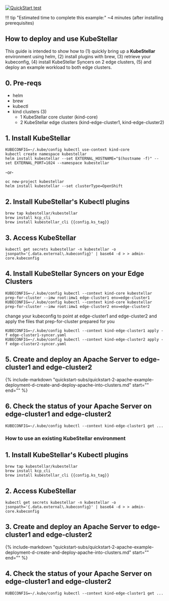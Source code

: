 
[![QuickStart test]({{config.repo_url}}/actions/workflows/docs-ecutable-qs.yml/badge.svg?branch={{config.ks_branch}})]({{config.repo_url}}/actions/workflows/docs-ecutable-qs.yml)&nbsp;&nbsp;&nbsp;


!!! tip "Estimated time to complete this example:" 
    ~4 minutes (after installing prerequisites)

## How to deploy and use KubeStellar

This guide is intended to show how to (1) quickly bring up a **KubeStellar** environment using helm, (2) install plugins with brew, (3) retrieve your kubeconfig, (4) install KubeStellar Syncers on 2 edge clusters, (5) and deploy an example workload to both edge clusters.

## 0. Pre-reqs

- helm
- brew
- kubectl
- kind clusters (3) 
   - 1 KubeStellar core cluster (kind-core)
   - 2 KubeStellar edge clusters (kind-edge-cluster1, kind-edge-cluster2)
   
## 1. Install KubeStellar

```
KUBECONFIG=~/.kube/config kubectl use-context kind-core
kubectl create namespace kubestellar
helm install kubestellar --set EXTERNAL_HOSTNAME="$(hostname -f)" --set EXTERNAL_PORT=1024 --namespace kubestellar
```

-or-

```
oc new-project kubestellar
helm install kubestellar --set clusterType=OpenShift
```

## 2. Install KubeStellar's Kubectl plugins

```
brew tap kubestellar/kubestellar
brew install kcp_cli
brew install kubestellar_cli {{config.ks_tag}}
```

## 3. Access KubeStellar

```
kubectl get secrets kubestellar -n kubestellar -o jsonpath='{.data.external\.kubeconfig}' | base64 -d > > admin-core.kubeconfig
```

## 4. Install KubeStellar Syncers on your Edge Clusters

```
KUBECONFIG=~/.kube/config kubectl --context kind-core kubestellar prep-for-cluster --imw root:imw1 edge-cluster1 env=edge-cluster1
KUBECONFIG=~/.kube/config kubectl --context kind-core kubestellar prep-for-cluster --imw root:imw1 edge-cluster2 env=edge-cluster2
```

change your kubeconfig to point at edge-cluster1 and edge-cluster2 and apply the files that prep-for-cluster prepared for you

```
KUBECONFIG=~/.kube/config kubectl --context kind-edge-cluster1 apply -f edge-cluster1-syncer.yaml
KUBECONFIG=~/.kube/config kubectl --context kind-edge-cluster2 apply -f edge-cluster2-syncer.yaml
```

## 5. Create and deploy an Apache Server to edge-cluster1 and edge-cluster2

{%
   include-markdown "quickstart-subs/quickstart-2-apache-example-deployment-d-create-and-deploy-apache-into-clusters.md"
   start="<!--quickstart-2-apache-example-deployment-d-create-and-deploy-apache-into-clusters-start-->"
   end="<!--quickstart-2-apache-example-deployment-d-create-and-deploy-apache-into-clusters-end-->"
%}

## 6. Check the status of your Apache Server on edge-cluster1 and edge-cluster2

```
KUBECONFIG=~/.kube/config kubectl --context kind-edge-cluster1 get ...
```

### How to use an existing KubeStellar environment

## 1. Install KubeStellar's Kubectl plugins

```
brew tap kubestellar/kubestellar
brew install kcp_cli
brew install kubestellar_cli {{config.ks_tag}}
```

## 2. Access KubeStellar

```
kubectl get secrets kubestellar -n kubestellar -o jsonpath='{.data.external\.kubeconfig}' | base64 -d > > admin-core.kubeconfig
```

## 3. Create and deploy an Apache Server to edge-cluster1 and edge-cluster2

{%
   include-markdown "quickstart-subs/quickstart-2-apache-example-deployment-d-create-and-deploy-apache-into-clusters.md"
   start="<!--quickstart-2-apache-example-deployment-d-create-and-deploy-apache-into-clusters-start-->"
   end="<!--quickstart-2-apache-example-deployment-d-create-and-deploy-apache-into-clusters-end-->"
%}

## 4. Check the status of your Apache Server on edge-cluster1 and edge-cluster2

```
KUBECONFIG=~/.kube/config kubectl --context kind-edge-cluster1 get ...
```
